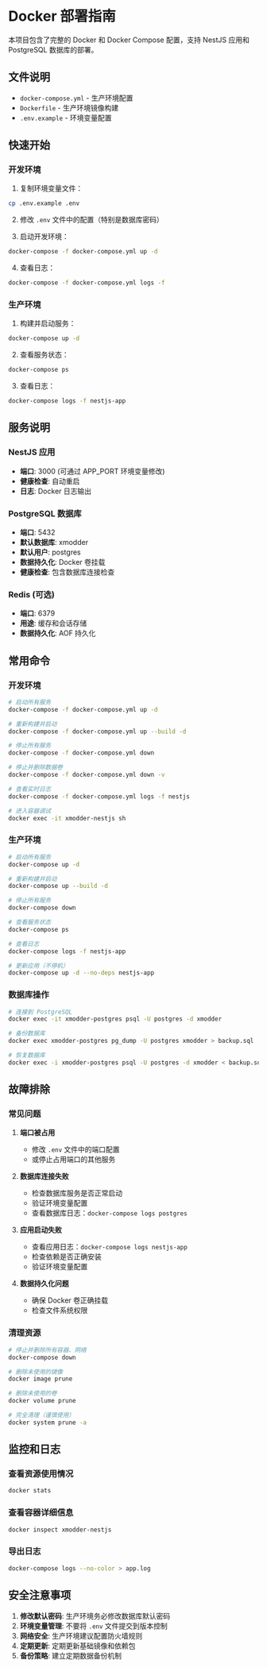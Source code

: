 # Docker 部署指南

本项目包含了完整的 Docker 和 Docker Compose 配置，支持 NestJS 应用和 PostgreSQL 数据库的部署。

## 文件说明

- `docker-compose.yml` - 生产环境配置
- `Dockerfile` - 生产环境镜像构建
- `.env.example` - 环境变量配置

## 快速开始

### 开发环境

1. 复制环境变量文件：
```bash
cp .env.example .env
```

2. 修改 `.env` 文件中的配置（特别是数据库密码）

3. 启动开发环境：
```bash
docker-compose -f docker-compose.yml up -d
```

4. 查看日志：
```bash
docker-compose -f docker-compose.yml logs -f
```

### 生产环境

1. 构建并启动服务：
```bash
docker-compose up -d
```

2. 查看服务状态：
```bash
docker-compose ps
```

3. 查看日志：
```bash
docker-compose logs -f nestjs-app
```

## 服务说明

### NestJS 应用
- **端口**: 3000 (可通过 APP_PORT 环境变量修改)
- **健康检查**: 自动重启
- **日志**: Docker 日志输出

### PostgreSQL 数据库
- **端口**: 5432
- **默认数据库**: xmodder
- **默认用户**: postgres
- **数据持久化**: Docker 卷挂载
- **健康检查**: 包含数据库连接检查

### Redis (可选)
- **端口**: 6379
- **用途**: 缓存和会话存储
- **数据持久化**: AOF 持久化

## 常用命令

### 开发环境

```bash
# 启动所有服务
docker-compose -f docker-compose.yml up -d

# 重新构建并启动
docker-compose -f docker-compose.yml up --build -d

# 停止所有服务
docker-compose -f docker-compose.yml down

# 停止并删除数据卷
docker-compose -f docker-compose.yml down -v

# 查看实时日志
docker-compose -f docker-compose.yml logs -f nestjs

# 进入容器调试
docker exec -it xmodder-nestjs sh
```

### 生产环境

```bash
# 启动所有服务
docker-compose up -d

# 重新构建并启动
docker-compose up --build -d

# 停止所有服务
docker-compose down

# 查看服务状态
docker-compose ps

# 查看日志
docker-compose logs -f nestjs-app

# 更新应用（不停机）
docker-compose up -d --no-deps nestjs-app
```

### 数据库操作

```bash
# 连接到 PostgreSQL
docker exec -it xmodder-postgres psql -U postgres -d xmodder

# 备份数据库
docker exec xmodder-postgres pg_dump -U postgres xmodder > backup.sql

# 恢复数据库
docker exec -i xmodder-postgres psql -U postgres -d xmodder < backup.sql
```

## 故障排除

### 常见问题

1. **端口被占用**
   - 修改 `.env` 文件中的端口配置
   - 或停止占用端口的其他服务

2. **数据库连接失败**
   - 检查数据库服务是否正常启动
   - 验证环境变量配置
   - 查看数据库日志：`docker-compose logs postgres`

3. **应用启动失败**
   - 查看应用日志：`docker-compose logs nestjs-app`
   - 检查依赖是否正确安装
   - 验证环境变量配置

4. **数据持久化问题**
   - 确保 Docker 卷正确挂载
   - 检查文件系统权限

### 清理资源

```bash
# 停止并删除所有容器、网络
docker-compose down

# 删除未使用的镜像
docker image prune

# 删除未使用的卷
docker volume prune

# 完全清理（谨慎使用）
docker system prune -a
```

## 监控和日志

### 查看资源使用情况
```bash
docker stats
```

### 查看容器详细信息
```bash
docker inspect xmodder-nestjs
```

### 导出日志
```bash
docker-compose logs --no-color > app.log
```

## 安全注意事项

1. **修改默认密码**: 生产环境务必修改数据库默认密码
2. **环境变量管理**: 不要将 `.env` 文件提交到版本控制
3. **网络安全**: 生产环境建议配置防火墙规则
4. **定期更新**: 定期更新基础镜像和依赖包
5. **备份策略**: 建立定期数据备份机制
